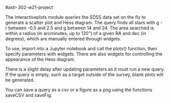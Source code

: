 #astr-302-w21-project

The interactiveplots module queries the SDSS data set on the fly to generate a scatter plot and Hess diagram. 
The query finds all stars with g - r between -0.5 and 2.5 and g between 14 and 24. The area searched is within a 
radius (in arcminutes, up to 120") of a given RA and dec (in degrees), which are manually entered through widgets.

To use, import into a Jupyter notebook and call the plots() function, then specify parameters with widgets. 
There are also widgets for controlling the appearance of the Hess diagram.

There is a slight delay after updating parameters as it must run a new query. 
If the query is empty, such as a target outside of the survey, blank plots will be generated.

You can save a query as a csv or a figure as a png using the functions saveCSV and saveFig.
